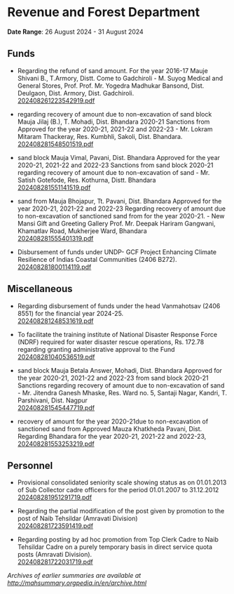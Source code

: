 # Revenue and Forest Department

**Date Range**: 26 August 2024 - 31 August 2024


## Funds
- Regarding the refund of sand amount. For the year 2016-17 Mauje Shivani B., T.Armory, Distt. Come to Gadchiroli  - M. Suyog Medical and General Stores, Prof. Prof. Mr. Yogedra Madhukar Bansond, Dist. Deulgaon, Dist. Armory, Dist. Gadchiroli.\
  [202408261223542919.pdf](https://gr.maharashtra.gov.in/Site/Upload/Government%20Resolutions/English/202408261223542919.pdf)

- regarding recovery of amount due to non-excavation of sand block Mauja Jilaj (B.), T. Mohadi, Dist. Bhandara 2020-21 Sanctions from Approved for the year 2020-21, 2021-22 and 2022-23  - Mr. Lokram Mitaram Thackeray, Res. Kumbhli, Sakoli, Dist. Bhandara.\
  [202408281548501519.pdf](https://gr.maharashtra.gov.in/Site/Upload/Government%20Resolutions/English/202408281548501519.pdf)

- sand block Mauja Vimal, Pavani, Dist. Bhandara Approved for the year 2020-21, 2021-22 and 2022-23 Sanctions from sand block 2020-21 regarding recovery of amount due to non-excavation of sand - Mr. Satish Gotefode, Res. Kothurna, Distt. Bhandara\
  [202408281551141519.pdf](https://gr.maharashtra.gov.in/Site/Upload/Government%20Resolutions/English/202408281551141519...pdf)

- sand from Mauja Bhojapur, Tt. Pavani, Dist. Bhandara Approved for the year 2020-21, 2021-22 and 2022-23 Regarding recovery of amount due to non-excavation of sanctioned sand from for the year 2020-21. - New Mansi Gift and Greeting Gallery Prof. Mr. Deepak Hariram Gangwani, Khamatlav Road, Mukherjee Ward, Bhandara\
  [202408281555401319.pdf](https://gr.maharashtra.gov.in/Site/Upload/Government%20Resolutions/English/202408281555401319.pdf)

- Disbursement of funds under UNDP- GCF Project Enhancing Climate Resilience of Indias Coastal Communities (2406 B272).\
  [202408281800114119.pdf](https://gr.maharashtra.gov.in/Site/Upload/Government%20Resolutions/English/202408281800114119.pdf)

## Miscellaneous
- Regarding disbursement of funds under the head Vanmahotsav (2406 8551) for the financial year 2024-25.\
  [202408281248531619.pdf](https://gr.maharashtra.gov.in/Site/Upload/Government%20Resolutions/English/202408281248531619.pdf)

- To facilitate the training institute of National Disaster Response Force (NDRF) required for water disaster rescue operations, Rs. 172.78 regarding granting administrative approval to the Fund\
  [202408281040536519.pdf](https://gr.maharashtra.gov.in/Site/Upload/Government%20Resolutions/English/202408281040536519.pdf)

- sand block Mauja Betala Answer, Mohadi, Dist. Bhandara Approved for the year 2020-21, 2021-22 and 2022-23 from sand block 2020-21 Sanctions regarding recovery of amount due to non-excavation of sand - Mr. Jitendra Ganesh Mhaske, Res. Ward no. 5, Santaji Nagar, Kandri, T. Parshivani, Dist. Nagpur\
  [202408281545447719.pdf](https://gr.maharashtra.gov.in/Site/Upload/Government%20Resolutions/English/202408281545447719.pdf)

- recovery of amount for the year 2020-21due to non-excavation of sanctioned sand from Approved Mauza Khatkheda Pavani, Dist. Regarding Bhandara for the year 2020-21, 2021-22 and 2022-23,\
  [202408281553253219.pdf](https://gr.maharashtra.gov.in/Site/Upload/Government%20Resolutions/English/202408281553253219.pdf)

## Personnel
- Provisional consolidated seniority scale showing status as on 01.01.2013 of Sub Collector cadre officers for the period 01.01.2007 to 31.12.2012\
  [202408281951291719.pdf](https://gr.maharashtra.gov.in/Site/Upload/Government%20Resolutions/English/202408281951291719..pdf)

- Regarding the partial modification of the post given by promotion to the post of Naib Tehsildar (Amravati Division)\
  [202408281723591419.pdf](https://gr.maharashtra.gov.in/Site/Upload/Government%20Resolutions/English/202408281723591419.pdf)

- Regarding posting by ad hoc promotion from Top Clerk Cadre to Naib Tehsildar Cadre on a purely temporary basis in direct service quota posts (Amravati Division).\
  [202408281722031719.pdf](https://gr.maharashtra.gov.in/Site/Upload/Government%20Resolutions/English/202408281722031719.pdf)


*Archives of earlier summaries are available at http://mahsummary.orgpedia.in/en/archive.html*